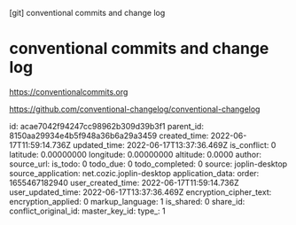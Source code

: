 [git] conventional commits and change log

# conventional commits and change log

https://conventionalcommits.org

https://github.com/conventional-changelog/conventional-changelog



id: acae7042f94247cc98962b309d39b3f1
parent_id: 8150aa29934e4b5f948a36b6a29a3459
created_time: 2022-06-17T11:59:14.736Z
updated_time: 2022-06-17T13:37:36.469Z
is_conflict: 0
latitude: 0.00000000
longitude: 0.00000000
altitude: 0.0000
author: 
source_url: 
is_todo: 0
todo_due: 0
todo_completed: 0
source: joplin-desktop
source_application: net.cozic.joplin-desktop
application_data: 
order: 1655467182940
user_created_time: 2022-06-17T11:59:14.736Z
user_updated_time: 2022-06-17T13:37:36.469Z
encryption_cipher_text: 
encryption_applied: 0
markup_language: 1
is_shared: 0
share_id: 
conflict_original_id: 
master_key_id: 
type_: 1